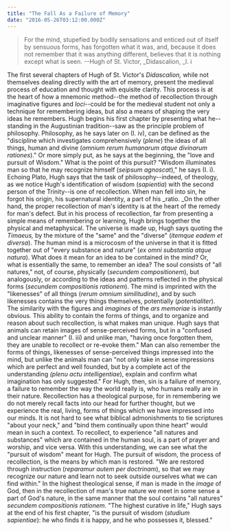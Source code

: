 ```yaml
---
title: "The Fall As a Failure of Memory"
date: "2016-05-26T03:12:00.000Z"
---
```

> For the mind, stupefied by bodily sensations and enticed out of itself by sensuous forms, has forgotten what it was, and, because it does not remember that it was anything different, believes that it is nothing except what is seen. --Hugh of St. Victor, _Didascalion, _I. i

The first several chapters of Hugh of St. Victor's _Didascalion,_ while not themselves dealing directly with the art of memory, present the medieval process of education and thought with equisite clarity.  This process is at the heart of how a mnemonic method--the method of recollection through imaginative figures and _loci_\--could be for the medieval student not only a technique for remembering ideas, but also a means of shaping the very ideas he remembers. Hugh begins his first chapter by presenting what he--standing in the Augustinian tradition--saw as the principle problem of philosophy.  Philosophy, as he says later on (I. iv), can be defined as the "discipline which investigates comprehensively (_plene_) the ideas of all things, human and divine (_omnium rerum humanarum atque divinarum rationes_)."  Or more simply put, as he says at the beginning, the "love and pursuit of Wisdom."   What is the point of this pursuit?  "Wisdom illuminates man so that he may recognize himself (_seipsum agnoscat_)," he says (I. i). Echoing Plato, Hugh says that the task of philosophy--indeed, of theology, as we notice Hugh's identification of wisdom (_sapientia_) with the second person of the Trinity--is one of recollection.  When man fell into sin, he forgot his origin, his supernatural identity, a part of his _ratio.  _On the other hand, the proper recollection of man's identity is at the heart of the remedy for man's defect. But in his process of recollection, far from presenting a simple means of remembering or learning, Hugh brings together the physical and metaphysical.  The universe is made up, Hugh says quoting the _Timaeus,_ by the mixture of the "same" and the "diverse" (_itemque eadem et diversa_).  The human mind is a microcosm of the universe in that it is fitted together out of "every substance and nature" (_ex omni substantia atque natura_).  What does it mean for an idea to be contained in the mind?  Or, what is essentially the same, to remember an idea? The soul consists of "all natures," not, of course, physically (_secundem compositionem_), but analogously, or according to the ideas and patterns reflected in the physical forms (_secundem compositionis rationem_).  The mind is imprinted with the "likenesses" of all things (_rerum omnium similitudine_), and by such likenesses contains the very things themselves, potentially (_potentialiter_).  The similarity with the figures and _imagines_ of the _ars memoriae_ is instantly obvious. This ability to contain the forms of things, and to organize and reason about such recollection, is what makes man unique.  Hugh says that animals can retain images of sense-perceived forms, but in a "confused and unclear manner" (I. iii) and unlike man, "having once forgotten them, they are unable to recollect or re-evoke them."  Man can also remember the forms of things, likenesses of sense-perceived things impressed into the mind, but unlike the animals man can "not only take in sense impressions which are perfect and well founded, but by a complete act of the understanding _(plenu actu intelligentiae_), explain and confirm what imagination has only suggested." For Hugh, then, sin is a failure of memory, a failure to remember the way the world really is, who humans really are in their nature.  Recollection has a theological purpose, for in remembering we do not merely recall facts into our head for further thought, but we experience the real, living, forms of things which we have impressed into our minds.  It is not hard to see what biblical admonishments to tie scriptures "about your neck," and "bind them continually upon thine heart" would mean in such a context.  To recollect, to experience "all natures and substances" which are contained in the human soul, is a part of prayer and worship, and vice versa. With this understanding, we can see what the "pursuit of wisdom" meant for Hugh.  The pursuit of wisdom, the process of recollection, is the means by which man is restored.  "We are restored through instruction (_reparamur autem per doctrinam_), so that we may recognize our nature and learn not to seek outside ourselves what we can find within." In the highest theological sense, if man is made in the _image_ of God, then in the recollection of man's true nature we meet in some sense a part of God's nature, in the same manner that the soul contains "all natures" _secundem compositionis rationem._  "The highest curative in life," Hugh says at the end of his first chapter, "is the pursuit of wisdom (_studium sapientiae_): he who finds it is happy, and he who possesses it, blessed."